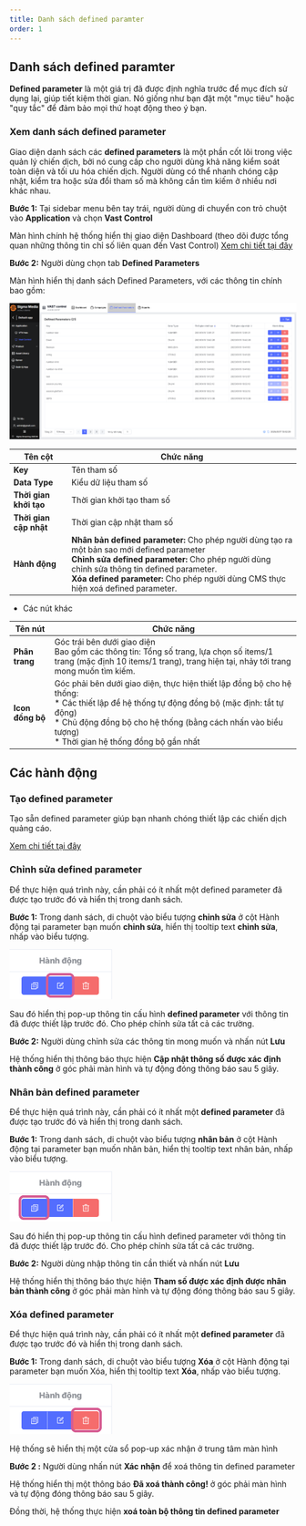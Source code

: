 ```yaml
---
title: Danh sách defined paramter
order: 1
---
```

## Danh sách defined paramter
**Defined parameter** là một giá trị đã được định nghĩa trước để mục đích sử dụng lại, giúp tiết kiệm thời gian. Nó giống như bạn đặt một "mục tiêu" hoặc "quy tắc" để đảm bảo mọi thứ hoạt động theo ý bạn.

### Xem danh sách defined parameter
Giao diện danh sách các **defined parameters** là một phần cốt lõi trong việc quản lý chiến dịch, bởi nó cung cấp cho người dùng khả năng kiểm soát toàn diện và tối ưu hóa chiến dịch. Người dùng có thể nhanh chóng cập nhật, kiểm tra hoặc sửa đổi tham số mà không cần tìm kiếm ở nhiều nơi khác nhau.

**Bước 1:** Tại sidebar menu bên tay trái, người dùng di chuyển con trỏ chuột vào **Application** và chọn **Vast Control**

Màn hình chính hệ thống hiển thị giao diện Dashboard (theo dõi được tổng quan những thông tin chỉ số liên quan đến Vast Control) [Xem chi tiết tại đây](../dashboard.md)

**Bước 2:** Người dùng chọn tab **Defined Parameters**

Màn hình hiển thị danh sách Defined Parameters, với các thông tin chính bao gồm:

![img](../../../../public/images/vast-control/defined-parameter/image-20250117-065242.png)

|Tên cột       | Chức năng                                                    |
| -------------- | ------------------------------------------------------------ |
| **Key**         |Tên tham số |
| **Data Type**   |Kiểu dữ liệu tham số        |
| **Thời gian khởi tạo**      | Thời gian khởi tạo tham số|
| **Thời gian cập nhật** |Thời gian cập nhật tham số|
| **Hành động** |**Nhân bản defined parameter:** Cho phép người dùng tạo ra một bản sao mới defined parameter<br />**Chỉnh sửa defined parameter:** Cho phép người dùng chỉnh sửa thông tin defined parameter.<br />**Xóa defined parameter:** Cho phép người dùng CMS thực hiện xoá defined parameter.

* Các nút khác

|Tên nút       | Chức năng                                                    |
| -------------- | ------------------------------------------------------------ |
| **Phân trang**         |Góc trái bên dưới giao diện<br />Bao gồm các thông tin: Tổng số trang, lựa chọn số items/1 trang (mặc định 10 items/1 trang), trang hiện tại, nhảy tới trang mong muốn tìm kiếm. |
| **Icon đồng bộ**   |Góc phải bên dưới giao diện, thực hiện thiết lập đồng bộ cho hệ thống:<br /> * Các thiết lập để hệ thống tự động đồng bộ (mặc định: tắt tự động)<br /> * Chủ động đồng bộ cho hệ thống (bằng cách nhấn vào biểu tượng)<br /> * Thời gian hệ thống đồng bộ gần nhất        |

## Các hành động

### Tạo defined parameter
Tạo sẵn defined parameter giúp bạn nhanh chóng thiết lập các chiến dịch quảng cáo.

[Xem chi tiết tại đây](b-tao-defined-parameter.md)

### Chỉnh sửa defined parameter
Để thực hiện quá trình này, cần phải có ít nhất một defined parameter đã được tạo trước đó và hiển thị trong danh sách.

**Bước 1:** Trong danh sách, di chuột vào biểu tượng **chỉnh sửa** ở cột Hành động tại parameter bạn muốn **chỉnh sửa**, hiển thị tooltip text **chỉnh sửa**, nhấp vào biểu tượng.

![img](../../../../public/images/vast-control/defined-parameter/chinhsuaparameter.png)

Sau đó hiển thị pop-up thông tin cấu hình **defined parameter** với thông tin đã được thiết lập trước đó. Cho phép chỉnh sửa tất cả các trường.

**Bước 2:** Người dùng chỉnh sửa các thông tin mong muốn và nhấn nút **Lưu**

Hệ thống hiển thị thông báo thực hiện **Cập nhật thông số được xác định thành công** ở góc phải màn hình và tự động đóng thông báo sau 5 giây.

### Nhân bản defined parameter
Để thực hiện quá trình này, cần phải có ít nhất một **defined parameter** đã được tạo trước đó và hiển thị trong danh sách.

**Bước 1:** Trong danh sách, di chuột vào biểu tượng **nhân bản** ở cột Hành động tại parameter bạn muốn nhân bản, hiển thị tooltip text nhân bản, nhấp vào biểu tượng.

![img](../../../../public/images/vast-control/defined-parameter/nhanbanparameter.png)

Sau đó hiển thị pop-up thông tin cấu hình defined parameter với thông tin đã được thiết lập trước đó. Cho phép chỉnh sửa tất cả các trường.

**Bước 2:** Người dùng nhập thông tin cần thiết và nhấn nút **Lưu**

Hệ thống hiển thị thông báo thực hiện **Tham số được xác định được nhân bản thành công** ở góc phải màn hình và tự động đóng thông báo sau 5 giây.

### Xóa defined parameter
Để thực hiện quá trình này, cần phải có ít nhất một **defined parameter** đã được tạo trước đó và hiển thị trong danh sách.

**Bước 1:** Trong danh sách, di chuột vào biểu tượng **Xóa** ở cột Hành động tại parameter bạn muốn Xóa, hiển thị tooltip text **Xóa**, nhấp vào biểu tượng.

![img](../../../../public/images/vast-control/defined-parameter/xoaparameter.png)

Hệ thống sẽ hiển thị một cửa sổ pop-up xác nhận ở trung tâm màn hình

**Bước 2 :** Người dùng nhấn nút **Xác nhận** để xoá thông tin defined parameter

Hệ thống hiển thị một thông báo **Đã xoá thành công!** ở góc phải màn hình và tự động đóng thông báo sau 5 giây.

Đồng thời, hệ thống thực hiện **xoá toàn bộ thông tin defined parameter**
